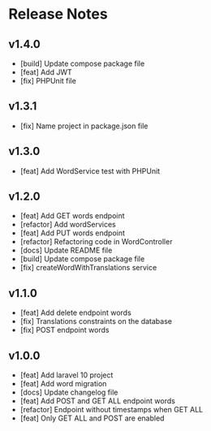 # Release Notes

## v1.4.0

-   [build] Update compose package file
-   [feat] Add JWT
-   [fix] PHPUnit file

## v1.3.1

-   [fix] Name project in package.json file

## v1.3.0

-   [feat] Add WordService test with PHPUnit

## v1.2.0

-   [feat] Add GET words endpoint
-   [refactor] Add wordServices
-   [feat] Add PUT words endpoint
-   [refactor] Refactoring code in WordController
-   [docs] Update README file
-   [build] Update compose package file
-   [fix] createWordWithTranslations service

## v1.1.0

-   [feat] Add delete endpoint words
-   [fix] Translations constraints on the database
-   [fix] POST endpoint words

## v1.0.0

-   [feat] Add laravel 10 project
-   [feat] Add word migration
-   [docs] Update changelog file
-   [feat] Add POST and GET ALL endpoint words
-   [refactor] Endpoint without timestamps when GET ALL
-   [feat] Only GET ALL and POST are enabled
